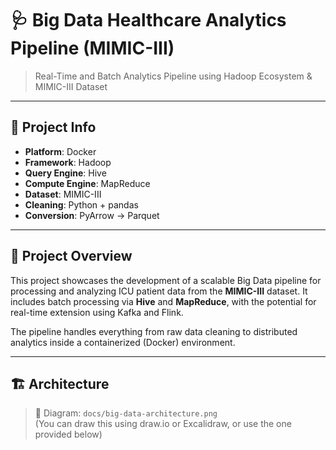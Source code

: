 # 🩺 Big Data Healthcare Analytics Pipeline (MIMIC-III)

> Real-Time and Batch Analytics Pipeline using Hadoop Ecosystem & MIMIC-III Dataset

---

## 🧾 Project Info

- **Platform**: Docker  
- **Framework**: Hadoop  
- **Query Engine**: Hive  
- **Compute Engine**: MapReduce  
- **Dataset**: MIMIC-III  
- **Cleaning**: Python + pandas  
- **Conversion**: PyArrow → Parquet  

---

## 🧠 Project Overview

This project showcases the development of a scalable Big Data pipeline for processing and analyzing ICU patient data from the **MIMIC-III** dataset. It includes batch processing via **Hive** and **MapReduce**, with the potential for real-time extension using Kafka and Flink.

The pipeline handles everything from raw data cleaning to distributed analytics inside a containerized (Docker) environment.

---

## 🏗️ Architecture

> 📍 Diagram: `docs/big-data-architecture.png`  
(You can draw this using draw.io or Excalidraw, or use the one provided below)

